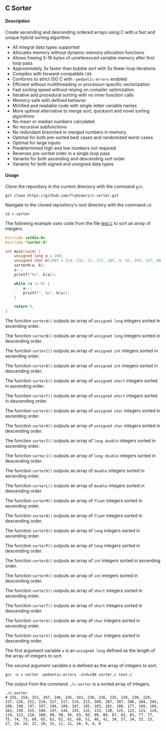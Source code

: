 ## C Sorter

#### Description
Create ascending and descending ordered arrays using C with a fast and unique hybrid sorting algorithm.

- All integral data types supported
- Allocates memory without dynamic memory allocation functions
- Allows freeing 5-16 bytes of unreferenced variable memory after first loop pass
- Approximately 3x faster than bubble sort with 5x fewer loop iterations
- Compiles with forward-compatible `C89`
- Conforms to strict ISO C with `-pedantic-errors` enabled
- Efficient without multithreading or processor-specific vectorization
- Fast sorting speed without relying on compiler optimization
- Iterative and procedural sorting with no inner function calls
- Memory-safe with defined behavior
- Minified and readable code with single-letter variable names
- More optimal alternative to merge sort, quicksort and novel sorting algorithms
- No mean or median numbers calculated
- No recursive subfunctions
- No redundant branched or merged numbers in memory
- Optimal for both pre-sorted best cases and randomized worst cases
- Optimal for large inputs
- Predetermined high and low numbers not required
- Reverses pre-sorted order in a single loop pass
- Variants for both ascending and descending sort order
- Variants for both signed and unsigned data types

#### Usage
Clone the repository in the current directory with the command `git`.

``` console
git clone https://github.com/frymimori/c-sorter.git
```

Navigate to the cloned repository's root directory with the command `cd`.

``` console
cd c-sorter
```

The following example uses code from the file [test.c](https://github.com/frymimori/c-sorter/blob/main/test.c) to sort an array of integers.

``` c
#include <stdio.h>
#include "sorter.h"

int main(void) {
	unsigned long a = 100;
	unsigned char b[100] = {24, 132, 22, 217, 185, 9, 65, 245, 147, 88, 100, 230, 81, 77, 247, 62, 181, 51, 200, 204, 162, 155, 4, 214, 121, 41, 113, 125, 255, 234, 39, 198, 33, 69, 75, 204, 34, 219, 228, 166, 241, 189, 95, 122, 63, 74, 183, 222, 37, 27, 196, 246, 169, 177, 93, 207, 226, 251, 20, 46, 93, 207, 98, 187, 180, 158, 197, 11, 236, 82, 99, 208, 120, 148, 110, 61, 15, 90, 143, 130, 235, 60, 10, 87, 206, 77, 119, 254, 213, 227, 144, 24, 132, 217, 0, 73, 33, 197, 11, 236};
	sorterH(a, b);
	a--;
	printf("%u", b[a]);

	while (a != 0) {
		a--;
		printf(", %u", b[a]);
	}

	return 0;
}
```

The function `sorterA()` outputs an array of `unsigned long` integers sorted in ascending order.

The function `sorterB()` outputs an array of `unsigned long` integers sorted in descending order.

The function `sorterC()` outputs an array of `unsigned int` integers sorted in ascending order.

The function `sorterD()` outputs an array of `unsigned int` integers sorted in descending order.

The function `sorterE()` outputs an array of `unsigned short` integers sorted in ascending order.

The function `sorterF()` outputs an array of `unsigned short` integers sorted in descending order.

The function `sorterG()` outputs an array of `unsigned char` integers sorted in ascending order.

The function `sorterH()` outputs an array of `unsigned char` integers sorted in descending order.

The function `sorterI()` outputs an array of `long double` integers sorted in ascending order.

The function `sorterJ()` outputs an array of `long double` integers sorted in descending order.

The function `sorterK()` outputs an array of `double` integers sorted in ascending order.

The function `sorterL()` outputs an array of `double` integers sorted in descending order.

The function `sorterM()` outputs an array of `float` integers sorted in ascending order.

The function `sorterN()` outputs an array of `float` integers sorted in descending order.

The function `sorterO()` outputs an array of `long` integers sorted in ascending order.

The function `sorterP()` outputs an array of `long` integers sorted in descending order.

The function `sorterQ()` outputs an array of `int` integers sorted in ascending order.

The function `sorterR()` outputs an array of `int` integers sorted in descending order.

The function `sorterS()` outputs an array of `short` integers sorted in ascending order.

The function `sorterT()` outputs an array of `short` integers sorted in descending order.

The function `sorterU()` outputs an array of `char` integers sorted in ascending order.

The function `sorterV()` outputs an array of `char` integers sorted in descending order.

The first argument variable `a` is an `unsigned long` defined as the length of the array of integers to sort.

The second argument variable `b` is defined as the array of integers to sort.

``` console
gcc -o c-sorter -pedantic-errors -std=c89 sorter.c test.c
```

The output from the command `./c-sorter` is a sorted array of integers.

``` console
./c-sorter
# 255, 254, 251, 247, 246, 245, 241, 236, 236, 235, 234, 230, 228, 227, 226, 222, 219, 217, 217, 214, 213, 208, 207, 207, 206, 204, 204, 200, 198, 197, 197, 196, 189, 187, 185, 183, 181, 180, 177, 169, 166, 162, 158, 155, 148, 147, 144, 143, 132, 132, 130, 125, 122, 121, 120, 119, 113, 110, 100, 99, 98, 95, 93, 93, 90, 88, 87, 82, 81, 77, 77, 75, 74, 73, 69, 65, 63, 62, 61, 60, 51, 46, 41, 39, 37, 34, 33, 33, 27, 24, 24, 22, 20, 15, 11, 11, 10, 9, 4, 0
```
